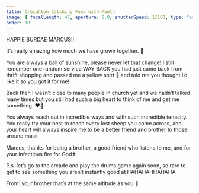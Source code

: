 ```yaml
---
title: Creighton Catching Food with Mouth
image: { focalLength: 47, aperture: 8.0, shutterSpeed: 1/160, type: "portrait" }
order: 10
---
```


HAPPIE BURDAE MARCUS!!

It’s really amazing how much we have grown together. 🌳

You are always a ball of sunshine, please never let that change! I still remember one random service WAY BACK you had just came back from thrift shopping and passed me a yellow shirt 👕 and told me you thought I’d like it so you got it for me!

Back then I wasn’t close to many people in church yet and we hadn’t talked many times but you still had such a big heart to think of me and get me something. ❤️‍🔥

You always reach out in incredible ways and with such incredible tenacity. You really try your best to reach every lost sheep you come across, and your heart will always inspire me to be a better friend and brother to those around me.🔥

Marcus, thanks for being a brother, a good friend who listens to me, and for your infectious fire for God✝️

P.s. let’s go to the arcade and play the drums game again soon, so rare to get to see something you aren’t instantly good at HAHAHAHHAHAHA

From: your brother that’s at the same altitude as you 🤪
